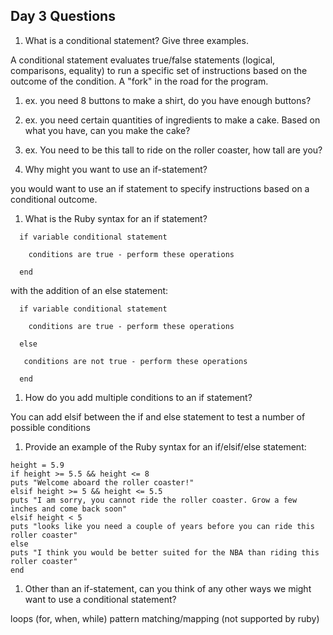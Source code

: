 ## Day 3 Questions

1. What is a conditional statement? Give three examples.

  A conditional statement evaluates true/false statements (logical, comparisons, equality) to run a specific set of instructions based on the outcome of the condition. A "fork" in the road for the program.

  1. ex. you need 8 buttons to make a shirt, do you have enough buttons?

  1. ex. you need certain quantities of ingredients to make a cake. Based on
    what you have, can you make the cake?

  1. ex. You need to be this tall to ride on the roller coaster, how tall are
   you?

1. Why might you want to use an if-statement?

  you would want to use an if statement to specify instructions based on a conditional outcome.

1. What is the Ruby syntax for an if statement?
```
  if variable conditional statement

    conditions are true - perform these operations

  end
```

  with the addition of an else statement:

  ```
    if variable conditional statement

      conditions are true - perform these operations

    else

     conditions are not true - perform these operations

    end
  ```
1. How do you add multiple conditions to an if statement?

  You can add elsif between the if and else statement to test a number of possible conditions

1. Provide an example of the Ruby syntax for an if/elsif/else statement:

  ```
  height = 5.9
  if height >= 5.5 && height <= 8
  puts "Welcome aboard the roller coaster!"
  elsif height >= 5 && height <= 5.5
  puts "I am sorry, you cannot ride the roller coaster. Grow a few inches and come back soon"
  elsif height < 5
  puts "looks like you need a couple of years before you can ride this roller coaster"
  else
  puts "I think you would be better suited for the NBA than riding this roller coaster"
  end
  ```

1. Other than an if-statement, can you think of any other ways we might want to use a conditional statement?

  loops (for, when, while)
  pattern matching/mapping (not supported by ruby)
